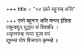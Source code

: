 +++
title = "०४ एको बहूनाम् असि"

+++
एको बहूनाम् असि मन्यव् ईडिता  
पशून्पशून् युद्धाय सं शिशाधि ।  
अकृत्तरुक् त्वया युजा वयं  
द्युमन्तं घोषं विजयाय कृण्महे ॥